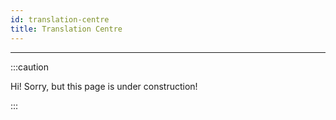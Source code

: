 ```yaml
---
id: translation-centre
title: Translation Centre
---
```


---------------

:::caution

Hi! Sorry, but this page is under construction!

:::